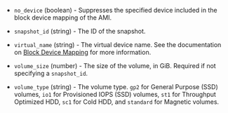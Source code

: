 -   `no_device` (boolean) - Suppresses the specified device included in the
    block device mapping of the AMI.

-   `snapshot_id` (string) - The ID of the snapshot.

-   `virtual_name` (string) - The virtual device name. See the
    documentation on [Block Device
    Mapping](https://docs.aws.amazon.com/AWSEC2/latest/APIReference/API_BlockDeviceMapping.html)
    for more information.

-   `volume_size` (number) - The size of the volume, in GiB. Required if
    not specifying a `snapshot_id`.

-   `volume_type` (string) - The volume type. `gp2` for General Purpose
    (SSD) volumes, `io1` for Provisioned IOPS (SSD) volumes, `st1` for
    Throughput Optimized HDD, `sc1` for Cold HDD, and `standard` for
    Magnetic volumes.